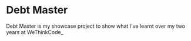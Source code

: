 # Debt Master
Debt Master is my showcase project to show what I've learnt over my two years at WeThinkCode_
